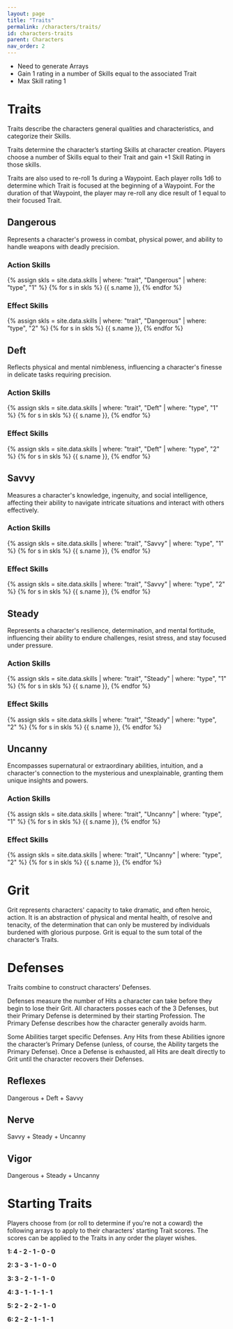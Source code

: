 ```yaml
---
layout: page
title: "Traits"
permalink: /characters/traits/
id: characters-traits
parent: Characters
nav_order: 2
---
```


- Need to generate Arrays
- Gain 1 rating in a number of Skills equal to the associated Trait
- Max Skill rating 1 

# Traits

Traits describe the characters general qualities and characteristics, and categorize their Skills.

Traits determine the character’s starting Skills at character creation.  Players choose a number of Skills equal to their Trait and gain +1 Skill Rating in those skills.

Traits are also used to re-roll 1s during a Waypoint.  Each player rolls 1d6 to determine which Trait is focused at the beginning of a Waypoint.  For the duration of that Waypoint, the player may re-roll any dice result of 1 equal to their focused Trait.

## Dangerous

Represents a character's prowess in combat, physical power, and ability to handle weapons with deadly precision.

### Action Skills 

<section>
{% assign skls = site.data.skills | where: "trait", "Dangerous" | where: "type", "1" %}
{% for s in skls %}
    {{ s.name }},
{% endfor %}
</section>

### Effect Skills

<section>
{% assign skls = site.data.skills | where: "trait", "Dangerous" | where: "type", "2" %}
{% for s in skls %}
    {{ s.name }},
{% endfor %}
</section>

## Deft

Reflects physical and mental nimbleness, influencing a character's finesse in delicate tasks requiring precision.

### Action Skills 

<section>
{% assign skls = site.data.skills | where: "trait", "Deft" | where: "type", "1" %}
{% for s in skls %}
    {{ s.name }},
{% endfor %}
</section>

### Effect Skills

<section>
{% assign skls = site.data.skills | where: "trait", "Deft" | where: "type", "2" %}
{% for s in skls %}
    {{ s.name }},
{% endfor %}
</section>

## Savvy

Measures a character's knowledge, ingenuity, and social intelligence, affecting their ability to navigate intricate situations and interact with others effectively.

### Action Skills 

<section>
{% assign skls = site.data.skills | where: "trait", "Savvy" | where: "type", "1" %}
{% for s in skls %}
    {{ s.name }},
{% endfor %}
</section>

### Effect Skills

<section>
{% assign skls = site.data.skills | where: "trait", "Savvy" | where: "type", "2" %}
{% for s in skls %}
    {{ s.name }},
{% endfor %}
</section>

## Steady

Represents a character's resilience, determination, and mental fortitude, influencing their ability to endure challenges, resist stress, and stay focused under pressure.

### Action Skills 

<section>
{% assign skls = site.data.skills | where: "trait", "Steady" | where: "type", "1" %}
{% for s in skls %}
    {{ s.name }},
{% endfor %}
</section>

### Effect Skills

<section>
{% assign skls = site.data.skills | where: "trait", "Steady" | where: "type", "2" %}
{% for s in skls %}
    {{ s.name }},
{% endfor %}
</section>

## Uncanny

Encompasses supernatural or extraordinary abilities, intuition, and a character's connection to the mysterious and unexplainable, granting them unique insights and powers.

### Action Skills 

<section>
{% assign skls = site.data.skills | where: "trait", "Uncanny" | where: "type", "1" %}
{% for s in skls %}
    {{ s.name }},
{% endfor %}
</section>

### Effect Skills

<section>
{% assign skls = site.data.skills | where: "trait", "Uncanny" | where: "type", "2" %}
{% for s in skls %}
    {{ s.name }},
{% endfor %}
</section>

# Grit

Grit represents characters' capacity to take dramatic, and often heroic, action.  It is an abstraction of physical and mental health, of resolve and tenacity, of the determination that can only be mustered by individuals burdened with glorious purpose.  Grit is equal to the sum total of the character’s Traits.

# Defenses

Traits combine to construct characters’ Defenses.  

Defenses measure the number of Hits a character can take before they begin to lose their Grit.  All characters posses each of the 3 Defenses, but their Primary Defense is determined by their starting Profession.  The Primary Defense describes how the character generally avoids harm.

Some Abilities target specific Defenses.  Any Hits from these Abilities ignore the character’s Primary Defense (unless, of course, the Ability targets the Primary Defense).  Once a Defense is exhausted, all Hits are dealt directly to Grit until the character recovers their Defenses.

## Reflexes

Dangerous + Deft + Savvy

## Nerve

Savvy + Steady + Uncanny

## Vigor

Dangerous + Steady + Uncanny



# Starting Traits

Players choose from (or roll to determine if you're not a coward) the following arrays to apply to their characters' starting Trait scores. The scores can be applied to the Traits in any order the player wishes.

**1: 4 - 2 - 1 - 0 - 0**

**2: 3 - 3 - 1 - 0 - 0**

**3: 3 - 2 - 1 - 1 - 0**

**4: 3 - 1 - 1 - 1 - 1**

**5: 2 - 2 - 2 - 1 - 0**

**6: 2 - 2 - 1 - 1 - 1**